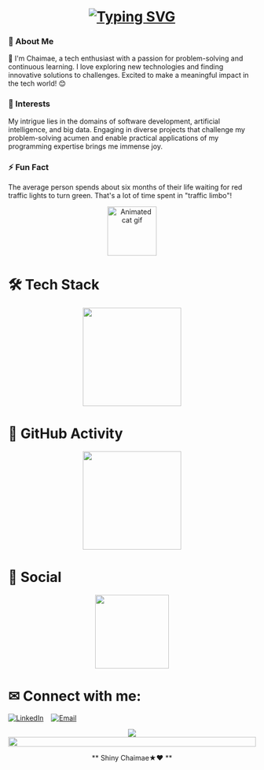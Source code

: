 <h1 align = "center">
<a href="https://git.io/typing-svg"><img src="https://readme-typing-svg.herokuapp.com?font=Fira+Code&size=75&duration=1500&pause=600&color=0CE82B&background=000000EE&center=true&vCenter=true&multiline=true&width=1920&height=384&lines=Hello+there!;My+name+is+Chaimae%2C+;Welcome+to+my+README" alt="Typing SVG" /></a>
</h1>

###  👋 About Me

👋 I'm Chaimae, a tech enthusiast with a passion for problem-solving and continuous learning. I love exploring new technologies and finding innovative solutions to challenges. Excited to make a meaningful impact in the tech world! 😊

### 🌱 Interests

My intrigue lies in the domains of software development, artificial intelligence, and big data. Engaging in diverse projects that challenge my problem-solving acumen and enable practical applications of my programming expertise brings me immense joy. 

### ⚡ Fun Fact

The average person spends about six months of their life waiting for red traffic lights to turn green. That's a lot of time spent in "traffic limbo"!



<!--🐱CAT-->
<p align="center">
<img src="https://media.giphy.com/media/WUlplcMpOCEmTGBtBW/giphy.gif" width="100" alt="Animated cat gif">


# 🛠 Tech Stack
<div align="center">
    <img height="200px" src="https://github-readme-stats-api.vercel.app/api/top-langs/?username=ChaimaeBinjach&theme=gruvbox_light&layout=compact"/>
</div>

# 🔭 GitHub Activity

<div align="center">
    <img height="200px" src="https://github-readme-streak-stats.herokuapp.com/?user=ChaimaeBinjach"/>
</div>

# 🌱 Social

<div align="center">
    <img height="150px" src="https://github-profile-trophy.vercel.app/?username=ChaimaeBinjach&&title=MultiLanguage,Repositories,Commits&column=3&margin-w=30&margin-h=15"/>
</div>

# ✉ Connect with me:
[![LinkedIn](https://img.shields.io/badge/-LinkedIn-0077B5?style=flat-square&logo=LinkedIn&logoColor=white)](https://www.linkedin.com/in/chaimae-binjach-89a9b3253/)
&nbsp;&nbsp;
[![Email](https://img.shields.io/badge/-Email-D14836?style=flat-square&logo=Gmail&logoColor=white)](mailto:binjachchaimaa@gmail.com)





<p align="center">
<img src="https://raw.githubusercontent.com/trinib/trinib/a5f17399d881c5651a89bfe4a621014b08346cf0/images/marquee2.svg">

<!--📏LINE-->
<img src="https://i.imgur.com/dBaSKWF.gif" height="20" width="100%">


<div align="center">
  ** Shiny Chaimae★❤️ **
</div>







